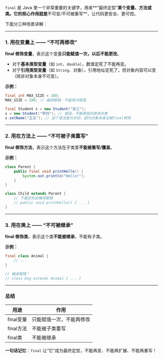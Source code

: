 `final` 是 Java 里一个非常重要的关键字，用来**“最终定型”**某个变量、方法或类。它的核心作用就是**不可变/不可被重写**，让代码更安全、更可控。

下面分三种场景讲解：

---

### 1. 用在变量上 —— “不可再修改”

**final 修饰变量**，表示这个变量**只能赋值一次，以后不能更改**。

- 对于**基本类型变量**（如 `int`、`double`），数值定死了不能再变。
- 对于**引用类型变量**（如 `String`、对象），引用地址定死了，但对象内容可以变（除非对象本身不可变）。

**示例：**

```java
final int MAX_SIZE = 100;
MAX_SIZE = 200; // 编译报错：不能再次赋值
```

```java
final Student s = new Student("张三");
s = new Student("李四"); // 错误，不能再指向其他对象
s.setName("王五"); // 这个语法是允许的，因为对象本身没被final修饰
```

---

### 2. 用在方法上 —— “不可被子类重写”

**final 修饰方法**，表示这个方法在子类里**不能被重写/覆盖**。

**示例：**

```java
class Parent {
    public final void printHello() {
        System.out.println("Hello!");
    }
}

class Child extends Parent {
    // 下面这句会编译报错
    // public void printHello() { ... }
}
```

---

### 3. 用在类上 —— “不可被继承”

**final 修饰类**，表示这个类**不能被继承**，不能有子类。

**示例：**

```java
final class Animal {
    // ...
}

// 编译报错！
// class Dog extends Animal { ... }
```

---

### 总结

| 用途      | 作用                       |
|-----------|----------------------------|
| final变量 | 只能赋值一次，不能再修改    |
| final方法 | 不能被子类重写             |
| final类   | 不能被继承                 |

**一句话记忆**：`final` 让“它”成为最终定型，不能再变、不能再扩展、不能再重写！

